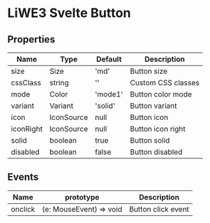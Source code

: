 # LiWE3 Svelte Button

## Properties

| Name      | Type       | Default | Description        |
| --------- | ---------- | ------- | ------------------ |
| size      | Size       | 'md'    | Button size        |
| cssClass  | string     | ''      | Custom CSS classes |
| mode      | Color      | 'mode1' | Button color mode  |
| variant   | Variant    | 'solid' | Button variant     |
| icon      | IconSource | null    | Button icon        |
| iconRight | IconSource | null    | Button icon right  |
| solid     | boolean    | true    | Button solid       |
| disabled  | boolean    | false   | Button disabled    |

## Events

| Name    | prototype               | Description        |
| ------- | ----------------------- | ------------------ |
| onclick | (e: MouseEvent) => void | Button click event |
